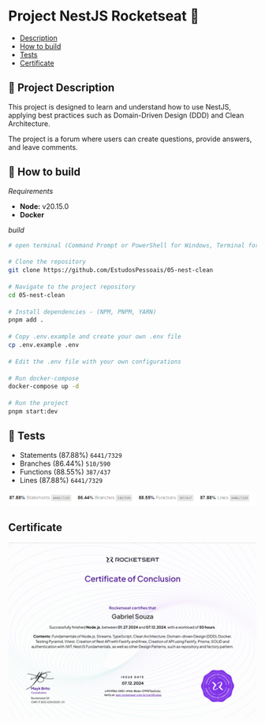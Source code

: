# Project NestJS Rocketseat 🚀

- [Description](#-how-to-build)
- [How to build](#-how-to-build)
- [Tests](#-how-to-build)
- [Certificate](#-how-to-build)

## 📄 Project Description

This project is designed to learn and understand how to use NestJS, applying best practices such as Domain-Driven Design (DDD) and Clean Architecture.

The project is a forum where users can create questions, provide answers, and leave comments.

## 📝 How to build 

_Requirements_
- **Node:** v20.15.0
- **Docker**

_build_

```bash
# open terminal (Command Prompt or PowerShell for Windows, Terminal for macOS or Linux)

# Clone the repository
git clone https://github.com/EstudosPessoais/05-nest-clean

# Navigate to the project repository
cd 05-nest-clean

# Install dependencies - (NPM, PNPM, YARN)
pnpm add . 

# Copy .env.example and create your own .env file
cp .env.example .env

# Edit the .env file with your own configurations

# Run docker-compose
docker-compose up -d

# Run the project
pnpm start:dev

```

## 🧪 Tests
- Statements (87.88%) `6441/7329`
- Branches   (86.44%) `510/590`
- Functions  (88.55%) `387/437`
- Lines      (87.88%) `6441/7329`

![Coverage tests](./doc/coverage.png)

## Certificate

![Certificate](./doc/Certificate.png)